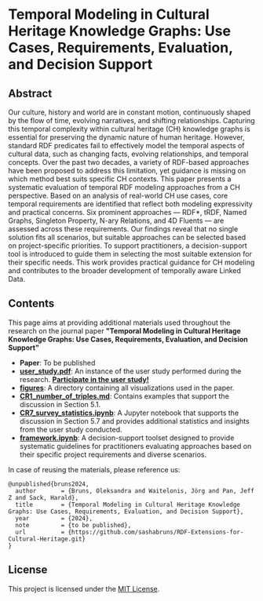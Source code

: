 # Temporal Modeling in Cultural Heritage Knowledge Graphs: Use Cases, Requirements, Evaluation, and Decision Support
## **Abstract** <br>
Our culture, history and world are in constant motion, continuously shaped by the flow of time, evolving narratives, and shifting relationships. Capturing this temporal complexity within cultural heritage (CH) knowledge graphs is essential for preserving the dynamic nature of human heritage. However, standard RDF predicates fail to effectively model the temporal aspects of cultural data, such as changing facts, evolving relationships, and temporal concepts. Over the past two decades, a variety of RDF-based approaches have been proposed to address this limitation, yet guidance is missing on which method best suits specific CH contexts. This paper presents a systematic evaluation of temporal RDF modeling approaches from a CH perspective. Based on an analysis of real-world CH use cases, core temporal requirements are identified that reflect both modeling expressivity and practical concerns. Six prominent approaches — RDF*, tRDF, Named Graphs, Singleton Property, N-ary Relations, and 4D Fluents — are assessed across these requirements. Our findings reveal that no single solution fits all scenarios, but suitable approaches can be selected based on project-specific priorities. To support practitioners, a decision-support tool is introduced to guide them in selecting the most suitable extension for their specific needs. This work provides practical guidance for CH modeling and contributes to the broader development of temporally aware Linked Data.

## **Contents**
This page aims at providing additional materials used throughout the research on the journal paper **"Temporal Modeling in Cultural Heritage Knowledge Graphs: Use Cases, Requirements, Evaluation, and Decision Support"**

- **Paper**: To be published
- **[user_study.pdf](user_study.pdf)**: An instance of the user study performed during the research. **[Participate in the user study!](https://forms.gle/KCEUdxdSbpyu49YD8)**
- **[figures](https://github.com/sashabruns/RDF-Extensions-for-Cultural-Heritage/tree/3e58fcaab4316202d2a496a21e3aca77fb77a071/figures)**: A directory containing all visualizations used in the paper.
- **[CR1_number_of_triples.md](https://github.com/sashabruns/RDF-Extensions-for-Cultural-Heritage/blob/667e7b88b0f6101322615c6e00064c8adc4b139a/CR1_number_of_triples.md)**: Contains examples that support the discussion in Section 5.1.
- **[CR7_survey_statistics.ipynb](https://github.com/sashabruns/RDF-Extensions-for-Cultural-Heritage/blob/667e7b88b0f6101322615c6e00064c8adc4b139a/CR7_survey_statistics.ipynb)**: A Jupyter notebook that supports the discussion in Section 5.7 and provides additional statistics and insights from the user study conducted.
- **[framework.ipynb](framework.ipynb)**: A decision-support toolset designed to provide systematic guidelines for practitioners evaluating approaches based on their specific project requirements and diverse scenarios. 

In case of reusing the materials, please reference us:
```
@unpublished{bruns2024,
  author       = {Bruns, Oleksandra and Waitelonis, Jörg and Pan, Jeff Z and Sack, Harald},
  title        = {Temporal Modeling in Cultural Heritage Knowledge Graphs: Use Cases, Requirements, Evaluation, and Decision Support},
  year         = {2024},
  note         = {to be published},
  url          = {https://github.com/sashabruns/RDF-Extensions-for-Cultural-Heritage.git}
}
```
## License
This project is licensed under the [MIT License](LICENSE).
